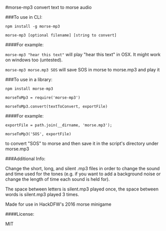#morse-mp3
convert text to morse audio


###To use in CLI:

`npm install -g morse-mp3`

`morse-mp3 [optional filename] [string to convert]`

####For example:

`morse-mp3 "hear this text"` will play "hear this text" in OSX. It might work on windows too (untested).

`morse-mp3 morse.mp3 SOS` will save SOS in morse to morse.mp3 and play it

###To use in a library:

`npm install morse-mp3`

`morseToMp3 = require('morse-mp3')`

`morseToMp3.convert(textToConvert, exportFile)`

####For example:

`exportFile = path.join(__dirname, 'morse.mp3');`

`morseToMp3('SOS', exportFile)`

to convert "SOS" to morse and then save it in the script's directory under morse.mp3

###Additional Info:

Change the short, long, and silent .mp3 files in order to change the sound and time used for the tones (e.g. if you want to add a background noise or change the length of time each sound is held for).

The space between letters is silent.mp3 played once, the space between words is silent.mp3 played 3 times.

Made for use in HackDFW's 2016 morse minigame

####License:

MIT
